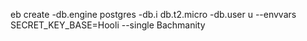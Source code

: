 eb create -db.engine postgres -db.i db.t2.micro -db.user u --envvars SECRET_KEY_BASE=Hooli --single Bachmanity 

